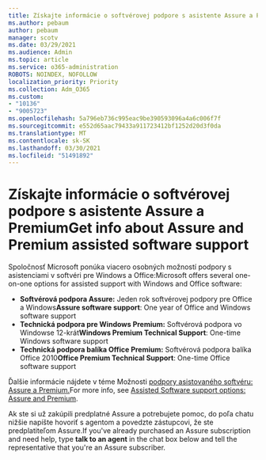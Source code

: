 ```yaml
---
title: Získajte informácie o softvérovej podpore s asistente Assure a Premium
ms.author: pebaum
author: pebaum
manager: scotv
ms.date: 03/29/2021
ms.audience: Admin
ms.topic: article
ms.service: o365-administration
ROBOTS: NOINDEX, NOFOLLOW
localization_priority: Priority
ms.collection: Adm_O365
ms.custom:
- "10136"
- "9005723"
ms.openlocfilehash: 5a796eb736c995eac9be390593096a4a6c006f7f
ms.sourcegitcommit: e552d65aac79433a911723412bf1252d20d3f0da
ms.translationtype: MT
ms.contentlocale: sk-SK
ms.lasthandoff: 03/30/2021
ms.locfileid: "51491892"
---
```

# <a name="get-info-about-assure-and-premium-assisted-software-support"></a><span data-ttu-id="c0340-102">Získajte informácie o softvérovej podpore s asistente Assure a Premium</span><span class="sxs-lookup"><span data-stu-id="c0340-102">Get info about Assure and Premium assisted software support</span></span>

<span data-ttu-id="c0340-103">Spoločnosť Microsoft ponúka viacero osobných možností podpory s asistenciami v softvéri pre Windows a Office:</span><span class="sxs-lookup"><span data-stu-id="c0340-103">Microsoft offers several one-on-one options for assisted support with Windows and Office software:</span></span>

- <span data-ttu-id="c0340-104">**Softvérová podpora Assure:** Jeden rok softvérovej podpory pre Office a Windows</span><span class="sxs-lookup"><span data-stu-id="c0340-104">**Assure software support**: One year of Office and Windows software support</span></span>
- <span data-ttu-id="c0340-105">**Technická podpora pre Windows Premium:** Softvérová podpora vo Windowse 12-krát</span><span class="sxs-lookup"><span data-stu-id="c0340-105">**Windows Premium Technical Support**: One-time Windows software support</span></span>
- <span data-ttu-id="c0340-106">**Technická podpora balíka Office Premium:** Softvérová podpora balíka Office 2010</span><span class="sxs-lookup"><span data-stu-id="c0340-106">**Office Premium Technical Support**: One-time Office software support</span></span>

<span data-ttu-id="c0340-107">Ďalšie informácie nájdete v téme Možnosti [podpory asistovaného softvéru: Assure a Premium.](https://support.microsoft.com/help/4467230/assisted-software-support-options-assure-premium)</span><span class="sxs-lookup"><span data-stu-id="c0340-107">For more info, see [Assisted Software support options: Assure and Premium](https://support.microsoft.com/help/4467230/assisted-software-support-options-assure-premium).</span></span>

<span data-ttu-id="c0340-108">Ak ste si už zakúpili predplatné Assure  a potrebujete pomoc, do poľa chatu nižšie napíšte hovoriť s agentom a povedzte zástupcovi, že ste predplatiteľom Assure.</span><span class="sxs-lookup"><span data-stu-id="c0340-108">If you've already purchased an Assure subscription and need help, type **talk to an agent** in the chat box below and tell the representative that you're an Assure subscriber.</span></span>

